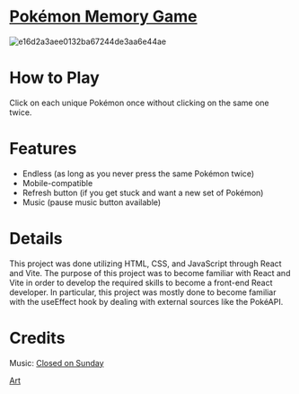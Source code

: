 # [Pokémon Memory Game](https://galaxeo.github.io/memory-game/)
![e16d2a3aee0132ba67244de3aa6e44ae](https://github.com/Galaxeo/memory-game/assets/15400308/e382bcec-d898-4418-a884-f6fc436f63c2)
# How to Play
Click on each unique Pokémon once without clicking on the same one twice.
# Features
- Endless (as long as you never press the same Pokémon twice)
- Mobile-compatible
- Refresh button (if you get stuck and want a new set of Pokémon)
- Music (pause music button available)
# Details
This project was done utilizing HTML, CSS, and JavaScript through React and Vite. The purpose of this project was to become familiar with React and Vite in order to develop the required skills to become a front-end React developer. In particular, this project was mostly done to become familiar with the useEffect hook by dealing with external sources like the PokéAPI.
# Credits
Music: [Closed on Sunday](https://www.youtube.com/@ClosedonSunday)

[Art](https://moewalls.com/pixel-art/hilda-and-tepig-watching-castelia-city-pokemon-pixel-live-wallpaper/)
